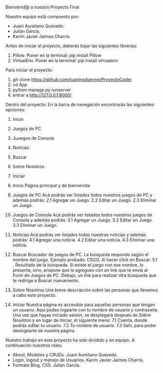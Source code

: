 Bienvenid@ a nuestro Proyecto Final

Nuestro equipo está compuesto por:
* Juani Aureliano Quevedo.
* Julián García.
* Karim Javier Jaimes Charris.

Antes de iniciar el proyecto, deberás bajar las siguientes librerías:
1. Pillow. Poner en la terminal: pip install Pillow
2. VirtualEnv. Poner en la terminal: pip install virtualenv

Para iniciar el proyecto:
1. git clone https://github.com/juaninoduerme/ProyectoCoder
2. cd App
3. python manage.py runserver
4. entrar a http://127.0.0.1:8000/

Dentro del proyecto: En la barra de navegación encontrarás las siguientes opciones:
1. Inicio
2. Juegos de PC
3. Juuegos de Consola
4. Noticias
5. Buscar
6. Sobre Nosotros
7. Iniciar

1. Inicio 
Página principal y de bienvenida

2. Juegos de PC
Acá podrás ver listados todos nuestros juegos de PC y además podrás:
2.1 Agregar un Juego.
2.2 Editar un Juego.
2.3 Eliminar un Juego.

3. Juegos de Consola
Acá podrás ver listados todos nuestros juegos de Consola y además podrás:
3.1 Agregar un Juego.
3.2 Editar un Juego.
3.3 Eliminar un Juego.

4. Noticias
Acá podrás ver listados todas nuestras noticias y además podrás:
4.1 Agregar una noticia.
4.2 Editar una noticia.
4.3 Eliminar una noticia.

5. Buscar 
Buscador de juegos de PC. La búsqueda respondo según el nombre del juego.
Ejemplo probado: CSGO.
Al hacer click en Buscar:
5.1 . Resultado de la búsqueda. 
Si existe el juego con ese nombre, lo presenta, sino, propone que lo agregues con un link que te envía al Form de Juegos de PC.
Debajo, un link para realizar otra búsqueda que te redirige a Buscar nuevamente. 

6. Sobre Nosotros
Una breve descripción sobre las personas que llevamos a cabo este proyecto.

7. Iniciar
Nuestra página es accesible para aquellas personas que tengan un usuario. Aquí podes logearte con tu nombre de usuario y contraseña.
Una vez que hayas iniciado sesión, se desplegará después de Sobre Nosotros y en lugar de Iniciar, el siguiente menú:
7.1 Cuenta, donde podrás editar tu usuario.
7.2 Tu nombre de usuario.
7.3 Salir, para poder deslogearte de nuestra página.

Nuestro trabajo en este proyecto ha sido dividido y en equipo. A continuación nuestros roles:
* About, Modelos y CRUDs. Juani Aureliano Quevedo.
* Login, logout y manejo de Usuarios. Karim Javier Jaimes Charris.
* Formato Blog, CSS. Julián García.